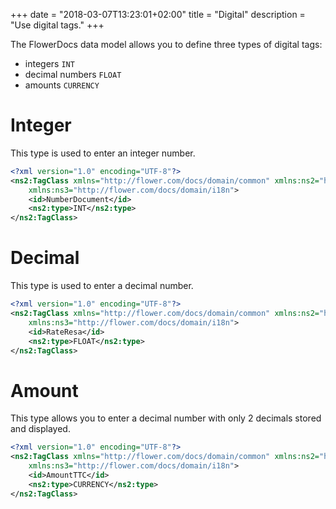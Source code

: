 +++
date = "2018-03-07T13:23:01+02:00"
title = "Digital"
description = "Use digital tags."
+++

The FlowerDocs data model allows you to define three types of digital tags: 

* integers `INT`
* decimal numbers `FLOAT`
* amounts `CURRENCY`


# Integer

This type is used to enter an integer number.

```xml
<?xml version="1.0" encoding="UTF-8"?>
<ns2:TagClass xmlns="http://flower.com/docs/domain/common" xmlns:ns2="http://flower.com/docs/domain/tagclass"
	xmlns:ns3="http://flower.com/docs/domain/i18n">
	<id>NumberDocument</id>
    <ns2:type>INT</ns2:type>
</ns2:TagClass>
```

# Decimal

This type is used to enter a decimal number.

```xml
<?xml version="1.0" encoding="UTF-8"?>
<ns2:TagClass xmlns="http://flower.com/docs/domain/common" xmlns:ns2="http://flower.com/docs/domain/tagclass"
	xmlns:ns3="http://flower.com/docs/domain/i18n">
	<id>RateResa</id>
    <ns2:type>FLOAT</ns2:type>
</ns2:TagClass>
```

# Amount

This type allows you to enter a decimal number with only 2 decimals stored and displayed.

```xml
<?xml version="1.0" encoding="UTF-8"?>
<ns2:TagClass xmlns="http://flower.com/docs/domain/common" xmlns:ns2="http://flower.com/docs/domain/tagclass"
	xmlns:ns3="http://flower.com/docs/domain/i18n">
	<id>AmountTTC</id>
    <ns2:type>CURRENCY</ns2:type>
</ns2:TagClass>
```
